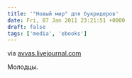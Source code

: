 ```yaml
---
title: '"Новый мир" для букридеров'
date: Fri, 07 Jan 2011 23:21:51 +0000
draft: false
tags: ['media', 'ebooks']
---
```


via [avvas.livejournal.com](http://avvas.livejournal.com/5097075.html?view=9656179#t9656179)

Молодцы.
